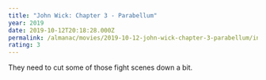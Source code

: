 ```yaml
---
title: "John Wick: Chapter 3 - Parabellum"
year: 2019
date: 2019-10-12T20:18:28.000Z
permalink: /almanac/movies/2019-10-12-john-wick-chapter-3-parabellum/index.html
rating: 3
---
```


They need to cut some of those fight scenes down a bit.